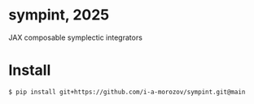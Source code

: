 # sympint, 2025

JAX composable symplectic integrators

# Install

```
$ pip install git+https://github.com/i-a-morozov/sympint.git@main
```